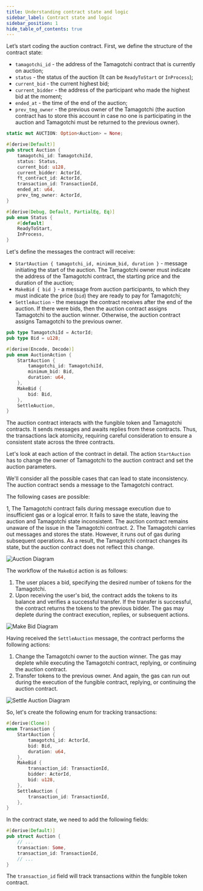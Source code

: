 ```yaml
---
title: Understanding contract state and logic
sidebar_label: Contract state and logic
sidebar_position: 1
hide_table_of_contents: true
---
```


Let’s start coding the auction contract. First, we define the structure of the contract state:

- `tamagotchi_id` - the address of the Tamagotchi contract that is currently on auction;
- `status` - the status of the auction (It can be `ReadyToStart` or `InProcess`);
- `current_bid` - the current highest bid;
- `current_bidder` - the address of the participant who made the highest bid at the moment;
- `ended_at` - the time of the end of the auction;
- `prev_tmg_owner` - the previous owner of the Tamagotchi (the auction contract has to store this account in case no one is participating in the auction and Tamagotchi must be returned to the previous owner).

```rust
static mut AUCTION: Option<Auction> = None;

#[derive(Default)]
pub struct Auction {
    tamagotchi_id: TamagotchiId,
    status: Status,
    current_bid: u128,
    current_bidder: ActorId,
    ft_contract_id: ActorId,
    transaction_id: TransactionId,
    ended_at: u64,
    prev_tmg_owner: ActorId,
}

#[derive(Debug, Default, PartialEq, Eq)]
pub enum Status {
    #[default]
    ReadyToStart,
    InProcess,
}
```

Let's define the messages the contract will receive:

- `StartAuction { tamagotchi_id, minimum_bid, duration }` - message initiating the start of the auction. The Tamagotchi owner must indicate the address of the Tamagotchi contract, the starting price and the duration of the auction;
- `MakeBid { bid }` - a message from auction participants, to which they must indicate the price (`bid`) they are ready to pay for Tamagotchi;
- `SettleAuction` - the message the contract receives after the end of the auction. If there were bids, then the auction contract assigns Tamagotchi to the auction winner. Otherwise, the auction contract assigns Tamagotchi to the previous owner.

```rust
pub type TamagotchiId = ActorId;
pub type Bid = u128;

#[derive(Encode, Decode)]
pub enum AuctionAction {
    StartAuction {
        tamagotchi_id: TamagotchiId,
        minimum_bid: Bid,
        duration: u64,
    },
    MakeBid {
        bid: Bid,
    },
    SettleAuction,
}
```

The auction contract interacts with the fungible token and Tamagotchi contracts. It sends messages and awaits replies from these contracts. Thus, the transactions lack atomicity, requiring careful consideration to ensure a consistent state across the three contracts.

Let's look at each action of the contract in detail. The action `StartAuction` has to change the owner of Tamagotchi to the auction contract and set the auction parameters.

We'll consider all the possible cases that can lead to state inconsistency. The auction contract sends a message to the Tamagotchi contract.

The following cases are possible:

1, The Tamagotchi contract fails during message execution due to insufficient gas or a logical error. It fails to save the state, leaving the auction and Tamagotchi state inconsistent. The auction contract remains unaware of the issue in the Tamagotchi contract.
2. The Tamagotchi carries out messages and stores the state. However, it runs out of gas during subsequent operations. As a result, the Tamagotchi contract changes its state, but the auction contract does not reflect this change.

![Auction Diagram](/img/17/auction-diagram.jpg)

The workflow of the `MakeBid` action is as follows:

1. The user places a bid, specifying the desired number of tokens for the Tamagotchi.
2. Upon receiving the user's bid, the contract adds the tokens to its balance and verifies a successful transfer. If the transfer is successful, the contract returns the tokens to the previous bidder. The gas may deplete during the contract execution, replies, or subsequent actions.

![Make Bid Diagram](/img/17/make-bid-diagram.jpg)

Having received the `SettleAuction` message, the contract performs the following actions:

1. Change the Tamagotchi owner to the auction winner. The gas may deplete while executing the Tamagotchi contract, replying, or continuing the auction contract.
2. Transfer tokens to the previous owner. And again, the gas can run out during the execution of the fungible contract, replying, or continuing the auction contract.

![Settle Auction Diagram](/img/17/settle-auction-diagram.jpg)

So, let's create the following enum for tracking transactions:

```rust
#[derive(Clone)]
enum Transaction {
    StartAuction {
        tamagotchi_id: ActorId,
        bid: Bid,
        duration: u64,
    },
    MakeBid {
        transaction_id: TransactionId,
        bidder: ActorId,
        bid: u128,
    },
    SettleAuction {
        transaction_id: TransactionId,
    },
}
```
In the contract state, we need to add the following fields:

```rust
#[derive(Default)]
pub struct Auction {
    // ...
    transaction: Some,
    transaction_id: TransactionId,
    // ...
}
```

The `transaction_id` field will track transactions within the fungible token contract.
